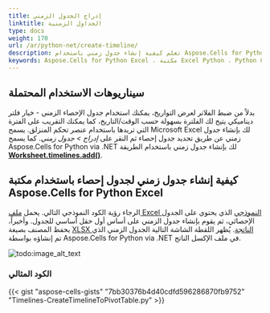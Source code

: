 ```yaml
---
title: إدراج الجدول الزمني
linktitle: الجداول الزمنية
type: docs
weight: 170
url: /ar/python-net/create-timeline/
description: تعلم كيفية إنشاء جدول زمني باستخدام Aspose.Cells for Python via .NET.
keywords: Aspose.Cells for Python Excel ، مكتبة Excel Python ، Python Create timeline without Excel ، Add timeline via Aspose.Cells for Python، Insert timeline using Aspose.Cells for Python.
---
```


## **سيناريوهات الاستخدام المحتملة**

بدلاً من ضبط الفلاتر لعرض التواريخ، يمكنك استخدام جدول الإحصاء الزمني - خيار فلتر ديناميكي يتيح لك الفلترة بسهولة حسب الوقت/التاريخ، كما يمكنك التقريب على الفترة التي تريدها باستخدام عنصر تحكم المنزلق. يسمح Microsoft Excel لك بإنشاء جدول زمني عن طريق تحديد جدول إحصاء ثم النقر على *إدراج > جدول زمني*. كما يسمح Aspose.Cells for Python via .NET لك بإنشاء جدول زمني باستخدام الطريقة [**Worksheet.timelines.add()**](https://reference.aspose.com/cells/python-net/aspose.cells.timelines/timelinecollection/#methods).

## **كيفية إنشاء جدول زمني لجدول إحصاء باستخدام مكتبة Aspose.Cells for Python Excel**

الرجاء رؤية الكود النموذجي التالي. يحمل [ملف Excel النموذجي](input.xlsx) الذي يحتوي على الجدول الإحصائي، ثم يقوم بإنشاء جدول الزمني على أساس أول حقل أساسي للجدول. وأخيراً، يحفظ المصنف بصيغة [XLSX الناتجة](output.xlsx). يُظهر اللقطة الشاشة التالية الجدول الزمني الذي تم إنشاؤه بواسطة Aspose.Cells for Python via .NET في ملف الإكسل الناتج.

![todo:image_alt_text](create-timeline-to-a-pivot-table_1.png)

### **الكود المثالي**

{{< gist "aspose-cells-gists" "7bb30376b4d40cdfd596286870fb9752" "Timelines-CreateTimelineToPivotTable.py" >}}

